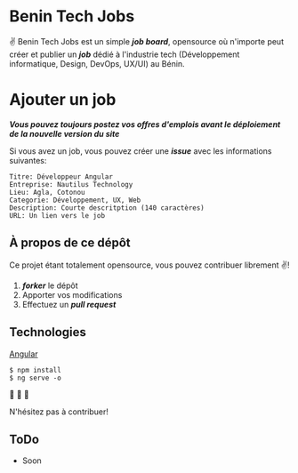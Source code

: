# Benin Tech Jobs
:v: Benin Tech Jobs est un simple ***job board***, opensource où n'importe peut créer et publier un ***job*** dédié à l'industrie tech (Développement informatique, Design, DevOps, UX/UI) au Bénin.

# Ajouter un job
***Vous pouvez toujours postez vos offres d'emplois avant le déploiement de la nouvelle version du site***

Si vous avez un job, vous pouvez créer une ***issue*** avec les informations suivantes:

```
Titre: Développeur Angular
Entreprise: Nautilus Technology
Lieu: Agla, Cotonou
Categorie: Développement, UX, Web
Description: Courte descritption (140 caractères)
URL: Un lien vers le job
```

## À propos de ce dépôt

Ce projet étant totalement opensource, vous pouvez contribuer librement :v:!

1. ***forker*** le dépôt
2. Apporter vos modifications
3. Effectuez un ***pull request***

## Technologies
[Angular](https://angular.io/)

```
$ npm install
$ ng serve -o
```
:metal: :robot: :rocket:

N'hésitez pas à contribuer!

## ToDo
* Soon
